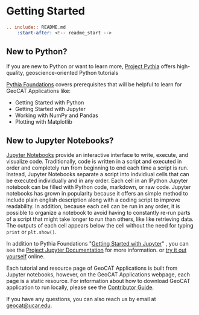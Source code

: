 # Getting Started

```rst
.. include:: README.md
    :start-after: <!-- readme_start -->
```

## New to Python?
If you are new to Python or want to learn more, [Project Pythia](https://projectpythia.org/) offers high-quality,
geoscience-oriented Python tutorials

[Pythia Foundations](https://foundations.projectpythia.org/landing-page.html) covers prerequisites that
will be helpful to learn for GeoCAT Applications like:

- Getting Started with Python
- Getting Started with Jupyter
- Working with NumPy and Pandas
- Plotting with Matplotlib

## New to Jupyter Notebooks?

[Jupyter Notebooks](https://docs.jupyter.org/en/latest/what_is_jupyter.html#what-is-a-computational-notebook-anyway)
provide an interactive interface to write, execute, and visualize code. Traditionally, code is written in a script and
executed in order and completely run from beginning to end each time a script is run. Instead, Jupyter Notebooks separate
a script into indvidiual cells that can be executed individually and in any order. Each cell in an IPython Jupyter notebook
can be filled with Python code, markdown, or raw code. Jupyter notebooks has grown in popularity because it offers an simple
method to include plain english description along with a coding script to improve readability. In addition, because each cell
can be run in any order, it is possible to organize a notebook to avoid having to constantly re-run parts of a script that might
take longer to run than others, like like retrieving data. The outputs of each cell appears below the cell without the
need for typing `print` or `plt.show()`.

In addition to Pythia Foundations "[Getting Started with Jupyter](https://foundations.projectpythia.org/foundations/getting-started-jupyter.html)"
, you can see the [Project Jupyter Documentation](https://docs.jupyter.org/en/latest/#what-is-a-notebook) for more information.
or [try it out yourself](https://jupyter.org/try) online.

Each tutorial and resource page of GeoCAT Applications is built from Jupyter notebooks, however, on the GeoCAT Applications
webpage, each page is a static resource. For information about how to download GeoCAT application to run locally, please see
the [Contributor Guide](https://ncar.github.io/geocat-applications/CONTRIBUTING.html).

If you have any questions, you can also reach us by email at [geocat@ucar.edu](geocat@ucar.edu).
